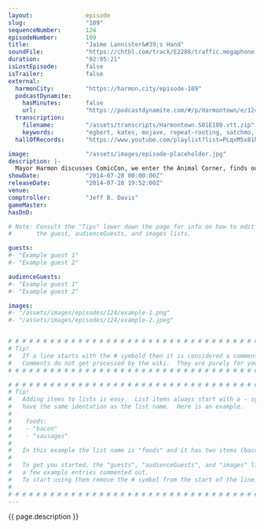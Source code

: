 ```yaml
---
layout:               episode
slug:                 "109"
sequenceNumber:       124
episodeNumber:        109
title:                "Jaime Lannister&#39;s Hand"
soundFile:            "https://chtbl.com/track/E2288/traffic.megaphone.fm/STA6447459003.mp3?updated=1556750515"
duration:             "02:05:21"
isLostEpisode:        false
isTrailer:            false
external:
  harmonCity:         "https://harmon.city/episode-109"
  podcastDynamite:
    hasMinutes:       false
    url:              "https://podcastdynamite.com/#/p/Harmontown/e/124/109"
  transcription:
    filename:         "/assets/transcripts/Harmontown.S01E109.vtt.zip"
    keywords:         "egbert, kates, mojave, repeat-rooting, satchmo, schrabbs, suzanne, typer, walkable, rogaine, groton, sieg, tatum, vitao, channing, phoebe, pillage, strudel, shush, furman, lannister, seer, blaring, hawks, 5th"
  hallOfRecords:      "https://www.youtube.com/playlist?list=PLqxM5x81hNOb1fofIeJcIHnkgRJEE4luJ"

image:                "/assets/images/episode-placeholder.jpg"
description: |-
  Mayor Harmon discusses ComicCon, we enter the Animal Corner, finds out Rogaine will kill your cat and Kumail returns just in time for a rousing round of D&D.
showDate:             "2014-07-28 00:00:00Z"
releaseDate:          "2014-07-28 19:52:00Z"
venue:                
comptroller:          "Jeff B. Davis"
gameMaster:           
hasDnD:               

# Note: Consult the "Tips" lower down the page for info on how to edit
#       the guest, audienceGuests, and images lists.

guests:
#- "Example guest 1"
#- "Example guest 2"

audienceGuests:
#- "Example guest 1"
#- "Example guest 2"

images:
#- "/assets/images/episodes/124/example-1.png"
#- "/assets/images/episodes/124/example-2.jpeg"


# # # # # # # # # # # # # # # # # # # # # # # # # # # # # # # # # # # # # # # # # # # # #
# Tip!
#   If a line starts with the # symbold then it is considered a comment.
#   Comments do not get processed by the wiki.  They are purely for your information.
# # # # # # # # # # # # # # # # # # # # # # # # # # # # # # # # # # # # # # # # # # # # #

# # # # # # # # # # # # # # # # # # # # # # # # # # # # # # # # # # # # # # # # # # # # #
# Tip!
#   Adding items to lists is easy.  List items always start with a - symbol and have
#   have the same identation as the list name.  Here is an example.
#
#    foods:
#    - "bacon"
#    - "sausages"
#
#   In this example the list name is "foods" and it has two items (bacon, and sausages).
#
#   To get you started, the "guests", "audienceGuests", and "images" lists below have
#   a few example entries commented out.
#   To start using them remove the # symbol from the start of the line.
#
# # # # # # # # # # # # # # # # # # # # # # # # # # # # # # # # # # # # # # # # # # # # #
---
```


<!-- The episode description will be rendered here -->
{{ page.description }}

<!-- Add your content BELOW here -->
<!-- vvvvvvvvvvvvvvvvvvvvvvvvvvv -->




<!-- ^^^^^^^^^^^^^^^^^^^^^^^^^^^ -->
<!-- Add your content ABOVE here -->

<!-- The episode gallery will be rendered here -->